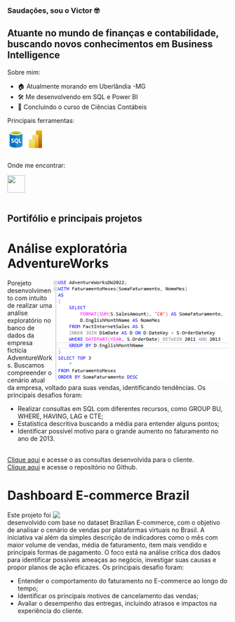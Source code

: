 ### Saudações, sou o Victor 🤓

## Atuante no mundo de finanças e contabilidade, buscando novos conhecimentos em Business Intelligence

Sobre mim:

- 🏠 Atualmente morando em Uberlândia -MG
- 🛠 Me desenvolvendo em SQL e Power BI
- 📖 Concluindo o curso de Ciências Contábeis

Principais ferramentas:
<div style="display: inline_block">
  <img align="center" alt="SQL" height="40" width="40" src="https://github.com/BruceFonseca/ferramentas/blob/main/logo.png?raw=true">
  <img align="center" alt="Power BI" height="40" width="40" src="https://github.com/BruceFonseca/ferramentas/blob/main/1200px-New_Power_BI_Logo.svg.png?raw=true">
</div>

<br>

Onde me encontrar:
<div style="display: inline_block">
  <a href="https://www.linkedin.com/in/victor-h-moreira-399586188/">
    <img align="center" alt="" height="40" width="40" src="https://github.com/VictorHSMoreira/Portfolio/blob/main/social%20icons/linkedin.png?raw=true">
  </a>
</div>

<br>

  
## Portifólio e principais projetos

# Análise exploratória AdventureWorks

<img align="right" width="400"  src="https://github.com/VictorHSMoreira/AdventureWorksPortifolio/blob/main/Nova%20pasta/Querie%204.1.png?raw=true">


Porejeto desenvolvimento com intuito de realizar uma análise exploratório no banco de dados da empresa fictícia AdventureWorks. 
Buscamos compreender o cenário atual da empresa, voltado para suas vendas, identificando tendências.
Os principais desafios foram:
- Realizar consultas em SQL com diferentes recursos, como GROUP BU, WHERE, HAVING, LAG e CTE;
- Estatistica descritiva buscando a média para entender alguns pontos;
- Identificar possível motivo para o grande aumento no faturamento no ano de 2013.

<br>
<a href="https://github.com/VictorHSMoreira/AdventureWorksPortifolio/blob/main/SQL/Adventure%20Queries.sql" target="_blank">Clique aqui</a> e acesse o as consultas desenvolvida para o cliente.
<br>
<a href="https://github.com/VictorHSMoreira/AdventureWorksPortifolio" target="_blank">Clique aqui</a> e acesse o repositório no Github.

<br>

  
# Dashboard E-commerce Brazil

<img align="right" width="400"  src="https://github.com/VictorHSMoreira/E-commerce/blob/main/PBI.png?raw=true">


Este projeto foi desenvolvido com base no dataset Brazilian E-commerce, com o objetivo de analisar o cenário de vendas por plataformas virtuais no Brasil. A iniciativa vai além da simples descrição de indicadores como o mês com maior volume de vendas, média de faturamento, item mais vendido e principais formas de pagamento. O foco está na análise crítica dos dados para identificar possíveis ameaças ao negócio, investigar suas causas e propor planos de ação eficazes.
Os principais desafio foram:
- Entender o comportamento do faturamento no E-commerce ao longo do tempo;
- Identificar os principais motivos de cancelamento das vendas;
- Avaliar o desempenho das entregas, incluindo atrasos e impactos na experiência do cliente.


